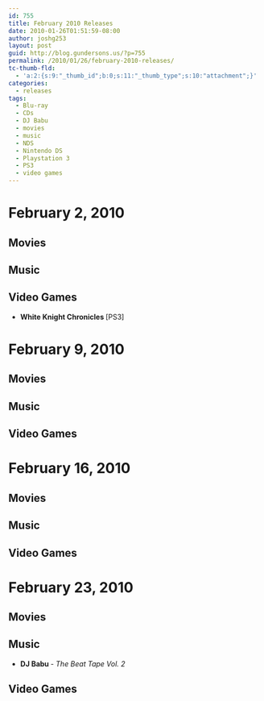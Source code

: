 ```yaml
---
id: 755
title: February 2010 Releases
date: 2010-01-26T01:51:59-08:00
author: joshg253
layout: post
guid: http://blog.gundersons.us/?p=755
permalink: /2010/01/26/february-2010-releases/
tc-thumb-fld:
  - 'a:2:{s:9:"_thumb_id";b:0;s:11:"_thumb_type";s:10:"attachment";}'
categories:
  - releases
tags:
  - Blu-ray
  - CDs
  - DJ Babu
  - movies
  - music
  - NDS
  - Nintendo DS
  - Playstation 3
  - PS3
  - video games
---
```

<h1>February 2, 2010</h1>

<h2>Movies</h2>

<h2>Music</h2>

<h2>Video Games</h2>

<ul>
    <li><strong>White Knight Chronicles </strong>[PS3]</li>
</ul>

<h1>February 9, 2010</h1>

<h2>Movies</h2>

<h2>Music</h2>

<h2>Video Games</h2>

<h1>February 16, 2010</h1>

<h2>Movies</h2>

<h2>Music</h2>

<h2>Video Games</h2>

<h1>February 23, 2010</h1>

<h2>Movies</h2>

<h2>Music</h2>

<ul>
    <li><strong>DJ Babu </strong>- <em>The Beat Tape Vol. 2</em></li>
</ul>

<h2>Video Games</h2>